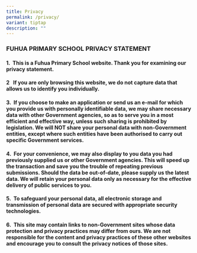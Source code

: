 ```yaml
---
title: Privacy
permalink: /privacy/
variant: tiptap
description: ""
---
```

<h3><strong>FUHUA PRIMARY SCHOOL PRIVACY STATEMENT</strong></h3>
<h4>1.&nbsp; This is a Fuhua Primary School website. Thank you for examining our privacy statement.</h4>
<h4>2&nbsp;&nbsp; If you are only browsing this website, we do not capture data that allows us to identify you individually.</h4>
<h4>3.&nbsp; If you choose to make an application or send us an e-mail for which you provide us with personally identifiable data, we may share necessary data with other Government agencies, so as to serve you in a most efficient and effective way, unless such sharing is prohibited by legislation. We will NOT share your personal data with non-Government entities, except where such entities have been authorised to carry out specific Government services.</h4>
<h4>4.&nbsp; For your convenience, we may also display to you data you had previously supplied us or other Government agencies. This will speed up the transaction and save you the trouble of repeating previous submissions. Should the data be out-of-date, please supply us the latest data. We will retain your personal data only as necessary for the effective delivery of public services to you.</h4>
<h4>5.&nbsp; To safeguard your personal data, all electronic storage and transmission of personal data are secured with appropriate security technologies.</h4>
<h4>6.&nbsp; This site may contain links to non-Government sites whose data protection and privacy practices may differ from ours. We are not responsible for the content and privacy practices of these other websites and encourage you to consult the privacy notices of those sites.</h4>
<p>&nbsp;</p>